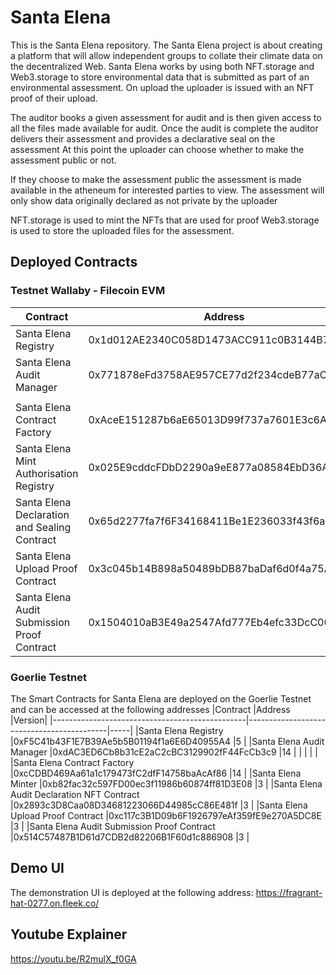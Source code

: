 # Santa Elena
This is the Santa Elena repository. The Santa Elena project is about creating a platform that will allow independent groups to collate their climate data on the decentralized Web. 
Santa Elena works by using both NFT.storage and Web3.storage to store environmental data that is submitted as part of an environmental assessment. On upload the uploader is issued 
with an NFT proof of their upload. 

The auditor books a given assessment for audit and is then given access to all the files made available for audit. 
Once the audit is complete the auditor delivers their assessment and provides a declarative seal on the assessment 
At this point the uploader can choose whether to make the assessment public or not. 

If they choose to make the assessment public the assessment is made available in the atheneum for interested parties to view. The assessment will only show data originally declared as not private by the uploader 

NFT.storage is used to mint the NFTs that are used for proof
Web3.storage is used to store the uploaded files for the assessment. 

## Deployed Contracts 
### Testnet Wallaby - Filecoin EVM 
|Contract 									     |Address 		  		                   |Version|
|------------------------------------------------|-------------------------------------------|-----|
|Santa Elena Registry 							 |0x1d012AE2340C058D1473ACC911c0B3144B7F5EF2 |5    |
|Santa Elena Audit Manager 						 |0x771878eFd3758AE957CE77d2f234cdeB77aCA57E |18   |
|												 | 									         |     |
|Santa Elena Contract Factory 					 |0xAceE151287b6aE65013D99f737a7601E3c6Abc9f |23   |
|Santa Elena Mint Authorisation Registry		 |0x025E9cddcFDbD2290a9eE877a08584EbD36A0765 |1    |
|Santa Elena Declaration and Sealing Contract 	 |0x65d2277fa7f6F34168411Be1E236033f43f6ac53 |3    |
|Santa Elena Upload Proof Contract 				 |0x3c045b14B898a50489bDB87baDaf6d0f4a75AE7a |5    |
|Santa Elena Audit Submission Proof Contract 	 |0x1504010aB3E49a2547Afd777Eb4efc33DcC008BD |5    |


### Goerlie Testnet 
The Smart Contracts for Santa Elena are deployed on the Goerlie Testnet and can be accessed at the following addresses
|Contract 									     |Address 		  		                   |Version|
|------------------------------------------------|-------------------------------------------|-----|
|Santa Elena Registry 							 |0xF5C41b43F1E7B39Ae5b5B01194f1a6E6D40955A4 |5    |
|Santa Elena Audit Manager 						 |0xdAC3ED6Cb8b31cE2aC2cBC3129902fF44FcCb3c9 |14   |
|												 | 									         |     |
|Santa Elena Contract Factory 					 |0xcCDBD469Aa61a1c179473fC2dfF14758baAcAf86 |14   |
|Santa Elena Minter 							 |0xb82fac32c597FD00ec3f11986b60874ff81D3E08 |3    |
|Santa Elena Audit Declaration NFT Contract 	 |0x2893c3D8Caa08D34681223066D44985cC86E481f |3    |
|Santa Elena Upload Proof Contract 				 |0xc117c3B1D09b6F1926797eAf359fE9e270A5DC8E |3    |
|Santa Elena Audit Submission Proof Contract 	 |0x514C57487B1D61d7CDB2d82206B1F60d1c886908 |3    |

## Demo UI
The demonstration UI is deployed at the following address:
https://fragrant-hat-0277.on.fleek.co/

## Youtube Explainer 
https://youtu.be/R2mulX_f0GA
